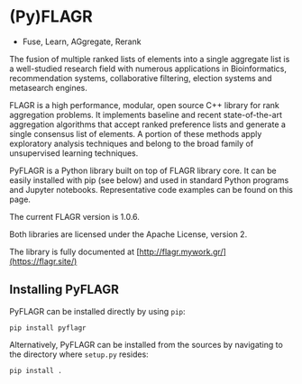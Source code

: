 # (Py)FLAGR

* Fuse, Learn, AGgregate, Rerank



The fusion of multiple ranked lists of elements into a single aggregate list is a well-studied research field with numerous applications in Bioinformatics, recommendation systems, collaborative filtering, election systems and metasearch engines.

FLAGR is a high performance, modular, open source C++ library for rank aggregation problems. It implements baseline and recent state-of-the-art aggregation algorithms that accept ranked preference lists and generate a single consensus list of elements. A portion of these methods apply exploratory analysis techniques and belong to the broad family of unsupervised learning techniques.

PyFLAGR is a Python library built on top of FLAGR library core. It can be easily installed with pip (see below) and used in standard Python programs and Jupyter notebooks. Representative code examples can be found on this page.

The current FLAGR version is 1.0.6.

Both libraries are licensed under the Apache License, version 2.

The library is fully documented at [http://flagr.mywork.gr/](https://flagr.site/)


## Installing PyFLAGR

PyFLAGR can be installed directly by using `pip`:

`pip install pyflagr`

Alternatively, PyFLAGR can be installed from the sources by navigating to the directory where `setup.py` resides:

`pip install .`
